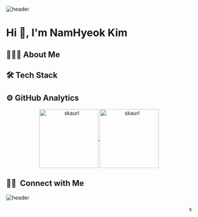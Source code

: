 ![header](https://capsule-render.vercel.app/api?&type=waving&section=header&text=Kim%20NamHyeok&animation=fadeIn)

# Hi 👋, I'm NamHyeok Kim

## 👨🏻‍💻 About Me

## 🛠 Tech Stack

## ⚙️ GitHub Analytics

<p align="center">
  <a href="https://github.com/skaurl">
    <img height="160em" src="https://github-readme-stats.vercel.app/api?username=skaurl&show_icons=true&theme=dark&count_private=true&include_all_commits=true&locale=en" alt="skaurl" align="center"/>
    <img height="160em" src="https://github-readme-streak-stats.herokuapp.com/?user=skaurl&theme=dark" alt="skaurl" align="center"/>
  </a>
</p>

## 🤝🏻 &nbsp;Connect with Me


![header](https://capsule-render.vercel.app/api?&type=waving&section=footer)

<p align="right">
  <a href="https://github.com/skaurl">
    <img height="15em" src="https://komarev.com/ghpvc/?username=skaurl&label=Views&color=0e75b6&style=flat" alt="skaurl" />
  </a>
</p>

